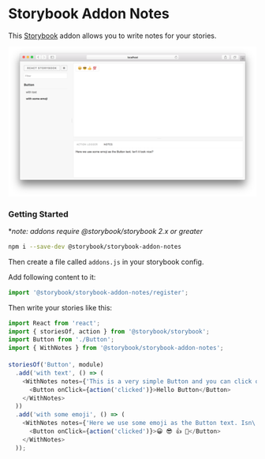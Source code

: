 # Storybook Addon Notes

This [Storybook](https://getstorybook.io) addon allows you to write notes for your stories.

![Storybook Addon Notes Demo](docs/demo.png)

### Getting Started
**note: addons require @storybook/storybook 2.x or greater*

```sh
npm i --save-dev @storybook/storybook-addon-notes
```

Then create a file called `addons.js` in your storybook config.

Add following content to it:

```js
import '@storybook/storybook-addon-notes/register';
```

Then write your stories like this:

```js
import React from 'react';
import { storiesOf, action } from '@storybook/storybook';
import Button from './Button';
import { WithNotes } from '@storybook/storybook-addon-notes';

storiesOf('Button', module)
  .add('with text', () => (
    <WithNotes notes={'This is a very simple Button and you can click on it.'}>
      <Button onClick={action('clicked')}>Hello Button</Button>
    </WithNotes>
  ))
  .add('with some emoji', () => (
    <WithNotes notes={'Here we use some emoji as the Button text. Isn\'t it look nice?'}>
      <Button onClick={action('clicked')}>😀 😎 👍 💯</Button>
    </WithNotes>
  ));
```
